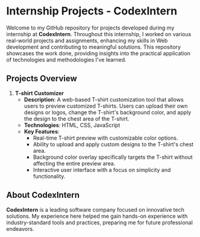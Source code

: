 # Internship Projects - CodexIntern

Welcome to my GitHub repository for projects developed during my internship at **CodexIntern**. Throughout this internship, I worked on various real-world projects and assignments, enhancing my skills in Web development and contributing to meaningful solutions. This repository showcases the work done, providing insights into the practical application of technologies and methodologies I've learned.

## Projects Overview


1. **T-shirt Customizer**
   - **Description**: A web-based T-shirt customization tool that allows users to preview customized T-shirts. Users can upload their own designs or logos, change the T-shirt's background color, and apply the design to the chest area of the T-shirt.
   - **Technologies**: HTML, CSS, JavaScript
   - **Key Features**:
     - Real-time T-shirt preview with customizable color options.
     - Ability to upload and apply custom designs to the T-shirt's chest area.
     - Background color overlay specifically targets the T-shirt without affecting the entire preview area.
     - Interactive user interface with a focus on simplicity and functionality.

## About CodexIntern
**CodexIntern** is a leading software company focused on innovative tech solutions. My experience here helped me gain hands-on experience with industry-standard tools and practices, preparing me for future professional endeavors.
